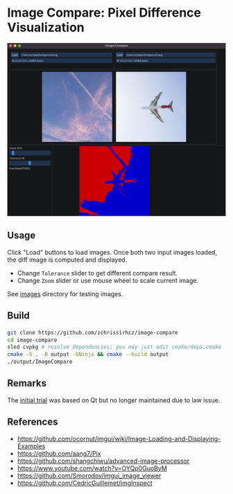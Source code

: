 # Image Compare: Pixel Difference Visualization

![](images/snapshots/snapshot_2022-06-12.png)

## Usage
Click "Load" buttons to load images. Once both two input images loaded, the diff image is computed and displayed.

- Change `Tolerance` slider to get different compare result.
- Change `Zoom` slider or use mouse wheel to scale current image.

See [images](https://github.com/zchrissirhcz/image-compare/tree/main/images) directory for testing images.

## Build
```bash
git clone https://github.com/zchrissirhcz/image-compare
cd image-compare
sled cvpkg # resolve dependencies; you may just edit cmake/deps.cmake
cmake -S . -B output -GNinja && cmake --build output
./output/ImageCompare
```

## Remarks
The [initial trial](https://github.com/zchrissirhcz/small-compare/tree/qt) was based on Qt but no longer maintained due to law issue.

## References
- https://github.com/ocornut/imgui/wiki/Image-Loading-and-Displaying-Examples
- https://github.com/aang7/Pix
- https://github.com/shangchiwu/advanced-image-processor
- https://www.youtube.com/watch?v=OYQp0GuoByM
- https://github.com/Smorodov/imgui_image_viewer
- https://github.com/CedricGuillemet/imgInspect